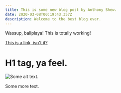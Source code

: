 ```yaml
---
title: This is some new blog post by Anthony Shew.
date: 2020-03-08T00:19:43.357Z
description: Welcome to the best blog ever.
---
```

Wassup, ballplaya! This is totally working!

[This is a link, isn't it?](www.shewperman.dev)



# H1 tag, ya feel.

![Some alt text.](/img/me.png "This is a title for the picture.")

Some more text.